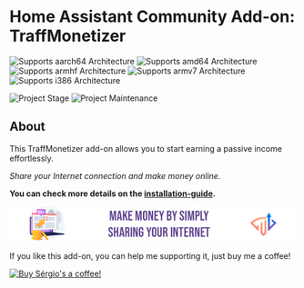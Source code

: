 # Home Assistant Community Add-on: TraffMonetizer

![Supports aarch64 Architecture][aarch64-shield]
![Supports amd64 Architecture][amd64-shield]
![Supports armhf Architecture][armhf-shield]
![Supports armv7 Architecture][armv7-shield]
![Supports i386 Architecture][i386-shield]

![Project Stage][project-stage-shield]
![Project Maintenance][maintenance-shield]

<!---
[![Sponsor Sérgio via GitHub Sponsors][github-sponsors-shield]][github-sponsors]
-->

## About

This TraffMonetizer add-on allows you to start earning a passive income effortlessly.

_Share your Internet connection and make money online._

**You can check more details on the [installation-guide][app-referral-link].**

[![Register through this link to start earning!][app-referral-banner]][app-referral-link]

If you like this add-on, you can help me supporting it, just buy me a coffee!

[![Buy Sérgio's a coffee!][buymeacoffee-banner]][buymeacoffee-link]

[aarch64-shield]: https://img.shields.io/badge/aarch64-yes-green.svg
[amd64-shield]: https://img.shields.io/badge/amd64-yes-green.svg
[armhf-shield]: https://img.shields.io/badge/armhf-yes-green.svg
[armv7-shield]: https://img.shields.io/badge/armv7-yes-green.svg
[github-sponsors]: https://github.com/sponsors/ssousa
[i386-shield]: https://img.shields.io/badge/i386-yes-green.svg
[maintenance-shield]: https://img.shields.io/maintenance/yes/2023.svg

[project-stage-shield]: https://img.shields.io/badge/project%20stage-experimental-yellow.svg
[app-referral-link]: https://traffmonetizer.com/?aff=1441302
[app-referral-banner]: https://raw.githubusercontent.com/sesousa/homeassistant-addons/main/traffmonetizer/banner.png

[buymeacoffee-banner]: https://cdn.buymeacoffee.com/buttons/v2/default-yellow.png
[buymeacoffee-link]: https://www.buymeacoffee.com/sergiosousa